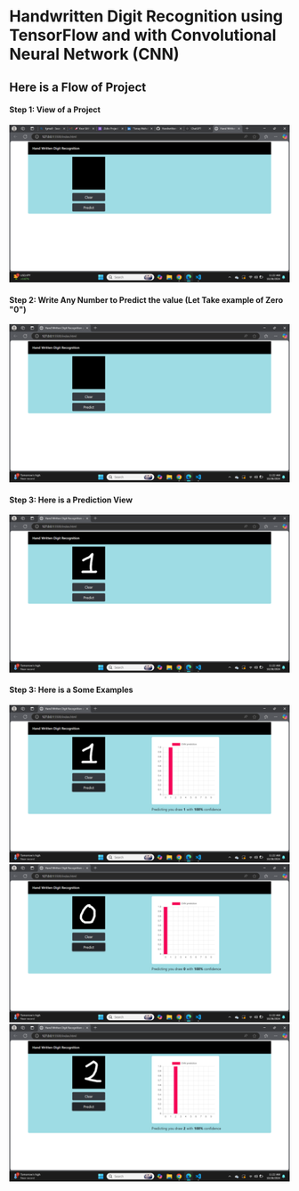 <h1>Handwritten Digit Recognition using TensorFlow and with Convolutional Neural Network (CNN)</h1>

<h2>Here is a Flow of Project</h2>

<h4>Step 1: View of a Project </h4>
<img src = "https://github.com/Hetvii11/Handwritten-Digit-Recognition/blob/main/Hand-Written-Digit-Recognition-master/images/0.png">
<h4>Step 2: Write Any Number to Predict the value (Let Take example of Zero "0")</h4>
<img src = "https://github.com/Hetvii11/Handwritten-Digit-Recognition/blob/main/Hand-Written-Digit-Recognition-master/images/1.png">
<h4>Step 3: Here is a Prediction View </h4>
<img src = "https://github.com/Hetvii11/Handwritten-Digit-Recognition/blob/main/Hand-Written-Digit-Recognition-master/images/2.png">
<h4>Step 3: Here is a Some Examples</h4>
<img src = "https://github.com/Hetvii11/Handwritten-Digit-Recognition/blob/main/Hand-Written-Digit-Recognition-master/images/3.png">
<img src = "https://github.com/Hetvii11/Handwritten-Digit-Recognition/blob/main/Hand-Written-Digit-Recognition-master/images/4.png">
<img src = "https://github.com/Hetvii11/Handwritten-Digit-Recognition/blob/main/Hand-Written-Digit-Recognition-master/images/5.png">
